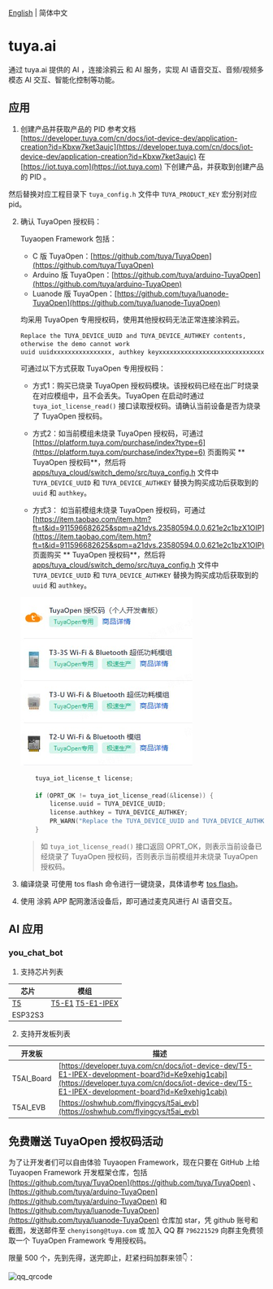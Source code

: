 [English](./README.md) | 简体中文

# tuya.ai
通过 tuya.ai 提供的 AI ，连接涂鸦云 和 AI 服务，实现 AI 语音交互、音频/视频多模态 AI 交互、智能化控制等功能。


## 应用
1. 创建产品并获取产品的 PID
  参考文档 [https://developer.tuya.com/cn/docs/iot-device-dev/application-creation?id=Kbxw7ket3aujc](https://developer.tuya.com/cn/docs/iot-device-dev/application-creation?id=Kbxw7ket3aujc) 在 [https://iot.tuya.com](https://iot.tuya.com) 下创建产品，并获取到创建产品的 PID 。

  然后替换对应工程目录下 `tuya_config.h` 文件中 `TUYA_PRODUCT_KEY` 宏分别对应 pid。

2. 确认 TuyaOpen 授权码：

    Tuyaopen Framework 包括：
    - C 版 TuyaOpen：[https://github.com/tuya/TuyaOpen](https://github.com/tuya/TuyaOpen)
    - Arduino 版 TuyaOpen：[https://github.com/tuya/arduino-TuyaOpen](https://github.com/tuya/arduino-TuyaOpen)
    - Luanode 版 TuyaOpen：[https://github.com/tuya/luanode-TuyaOpen](https://github.com/tuya/luanode-TuyaOpen)

    均采用 TuyaOpen 专用授权码，使用其他授权码无法正常连接涂鸦云。

    ```shell
    Replace the TUYA_DEVICE_UUID and TUYA_DEVICE_AUTHKEY contents, otherwise the demo cannot work
    uuid uuidxxxxxxxxxxxxxxxx, authkey keyxxxxxxxxxxxxxxxxxxxxxxxxxxxxx
    ```

    可通过以下方式获取 TuyaOpen 专用授权码：

    - 方式1：购买已烧录 TuyaOpen 授权码模块。该授权码已经在出厂时烧录在对应模组中，且不会丢失。TuyaOpen 在启动时通过 `tuya_iot_license_read()` 接口读取授权码。请确认当前设备是否为烧录了 TuyaOpen 授权码。

    - 方式2：如当前模组未烧录 TuyaOpen 授权码，可通过 [https://platform.tuya.com/purchase/index?type=6](https://platform.tuya.com/purchase/index?type=6) 页面购买 ** TuyaOpen 授权码**，然后将 [apps/tuya_cloud/switch_demo/src/tuya_config.h](./src/tuya_config.h) 文件中 `TUYA_DEVICE_UUID` 和 `TUYA_DEVICE_AUTHKEY` 替换为购买成功后获取到的 `uuid` 和 `authkey`。

    - 方式3： 如当前模组未烧录 TuyaOpen 授权码，可通过 [https://item.taobao.com/item.htm?ft=t&id=911596682625&spm=a21dvs.23580594.0.0.621e2c1bzX1OIP](https://item.taobao.com/item.htm?ft=t&id=911596682625&spm=a21dvs.23580594.0.0.621e2c1bzX1OIP) 页面购买 ** TuyaOpen 授权码**，然后将 [apps/tuya_cloud/switch_demo/src/tuya_config.h](./src/tuya_config.h) 文件中 `TUYA_DEVICE_UUID` 和 `TUYA_DEVICE_AUTHKEY` 替换为购买成功后获取到的 `uuid` 和 `authkey`。

    ![authorization_code](../../docs/images/zh/authorization_code.png)

    ```c
        tuya_iot_license_t license;

        if (OPRT_OK != tuya_iot_license_read(&license)) {
            license.uuid = TUYA_DEVICE_UUID;
            license.authkey = TUYA_DEVICE_AUTHKEY;
            PR_WARN("Replace the TUYA_DEVICE_UUID and TUYA_DEVICE_AUTHKEY contents, otherwise the demo cannot work");
        }
    ```

    > 如 `tuya_iot_license_read()` 接口返回 OPRT_OK，则表示当前设备已经烧录了 TuyaOpen 授权码，否则表示当前模组并未烧录 TuyaOpen 授权码。


3. 编译烧录
    可使用 tos flash 命令进行一键烧录，具体请参考 [tos flash](https://github.com/tuya/TuyaOpen/blob/master/README_zh.md#%E7%83%A7%E5%BD%95)。

4. 使用 涂鸦 APP 配网激活设备后，即可通过麦克风进行 AI 语音交互。

## AI 应用

### you_chat_bot
1. 支持芯片列表

| 芯片 | 模组 |
| ---------------- | ---------------- |
| [T5](https://developer.tuya.com/cn/docs/iot/wifibt-dual-mode-chip?id=Ke3voh7uu0htz) | [T5-E1](https://developer.tuya.com/cn/docs/iot/T5-E1-Module-Datasheet?id=Kdar6hf0kzmfi) [T5-E1-IPEX](https://developer.tuya.com/cn/docs/iot/T5-E1-IPEX-Module-Datasheet?id=Kdskxvxe835tq) |
| ESP32S3 |  |

2. 支持开发板列表

| 开发板 | 描述 |
| ----------- | ------------- |
| T5AI_Board | [https://developer.tuya.com/cn/docs/iot-device-dev/T5-E1-IPEX-development-board?id=Ke9xehig1cabj](https://developer.tuya.com/cn/docs/iot-device-dev/T5-E1-IPEX-development-board?id=Ke9xehig1cabj) |
| T5AI_EVB | [https://oshwhub.com/flyingcys/t5ai_evb](https://oshwhub.com/flyingcys/t5ai_evb) |

## 免费赠送 TuyaOpen 授权码活动

为了让开发者们可以自由体验 Tuyaopen Framework，现在只要在 GitHub 上给 Tuyaopen Framework 开发框架仓库，包括 [https://github.com/tuya/TuyaOpen](https://github.com/tuya/TuyaOpen) 、[https://github.com/tuya/arduino-TuyaOpen](https://github.com/tuya/arduino-TuyaOpen) 和 [https://github.com/tuya/luanode-TuyaOpen](https://github.com/tuya/luanode-TuyaOpen) 仓库加 star，凭 github 账号和截图，发送邮件至 `chenyisong@tuya.com` 或 加入 QQ 群 `796221529` 向群主免费领取一个 TuyaOpen Framework 专用授权码。

限量 500 个，先到先得，送完即止，赶紧扫码加群来领👇：

![qq_qrcode](../../docs/images/zh/qq_qrcode.png)
